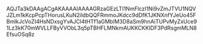 AQJTa3kDAAgACgAKAAAAIAAAAGRzaGEzLTI1NmFlczI1Ni9vZmJTVU1NQVJZLm1kKcpPcpTHorusLKuN2ildbQQFRmmoJKdcc9dDfK1JKNXnfYJeUo45FBmlkJcVoZI4HsNDxsgYvAJCl4tHTf1aGMbIM3D8aSm9hnAiTUPvMyZxUce91Lz3kK70mWVLLFByVVObL3q5pTBHFLMNkmAUKKCKKIDF3PdRsgmMLN8EfsuOSq8z